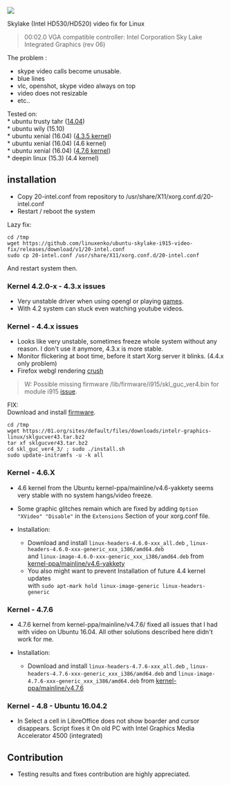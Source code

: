 [![](https://cdn.rawgit.com/linuxenko/linuxenko.github.io/master/media/skylake/video-fix.png)](https://cdn.rawgit.com/linuxenko/linuxenko.github.io/master/media/skylake/video-fix.png)

Skylake (Intel HD530/HD520) video fix for Linux<br />

> 00:02.0 VGA compatible controller: Intel Corporation Sky Lake Integrated Graphics (rev 06)

The problem :<br />
 * skype video calls become unusable.<br />
 * blue lines<br />
 * vlc, openshot, skype video always on top<br />
 * video does not resizable<br />
 * etc..<br />


Tested on:  <br />
     * ubuntu trusty tahr ([14.04](https://github.com/linuxenko/ubuntu-skylake-i915-video-fix/issues/21)) <br />
     * ubuntu wily (15.10)  <br />
     * ubuntu xenial (16.04) ([4.3.5 kernel](https://github.com/linuxenko/ubuntu-skylake-i915-video-fix/issues/9))  <br />
     * ubuntu xenial (16.04) (4.6 kernel) <br />
     * ubuntu xenial (16.04) ([4.7.6 kernel](#kern-4.7.6)) <br />
     * deepin linux (15.3) (4.4 kernel)
     
## installation <br />

* Copy 20-intel.conf from repository to /usr/share/X11/xorg.conf.d/20-intel.conf <br />
* Restart / reboot the system <br />

Lazy fix:
```
cd /tmp
wget https://github.com/linuxenko/ubuntu-skylake-i915-video-fix/releases/download/v1/20-intel.conf
sudo cp 20-intel.conf /usr/share/X11/xorg.conf.d/20-intel.conf
```
And restart system then. <br />

### Kernel 4.2.0-x  -  4.3.x issues

 * Very unstable driver when using opengl or playing [games](https://github.com/linuxenko/ubuntu-skylake-i915-video-fix/issues/2).
 * With 4.2 system can stuck even watching youtube videos.

### Kernel - 4.4.x issues

 * Looks like very unstable, sometimes freeze whole system without any reason. I don't use it anymore, 4.3.x is more stable.
 * Monitor flickering at boot time, before it start Xorg server it blinks. (4.4.x only problem)
 * Firefox webgl rendering [crush](https://github.com/linuxenko/ubuntu-skylake-i915-video-fix/issues/4) <br />

> W: Possible missing firmware /lib/firmware/i915/skl_guc_ver4.bin for module i915 [issue](https://github.com/linuxenko/ubuntu-skylake-i915-video-fix/issues/3). <br />

FIX:<br />
 Download and install [firmware](https://01.org/linuxgraphics/downloads/sklgucver43).<br />

```
cd /tmp
wget https://01.org/sites/default/files/downloads/intelr-graphics-linux/sklgucver43.tar.bz2
tar xf sklgucver43.tar.bz2
cd skl_guc_ver4_3/ ; sudo ./install.sh
sudo update-initramfs -u -k all
```

### Kernel - 4.6.X

  * 4.6 kernel from the Ubuntu kernel-ppa/mainline/v4.6-yakkety seems very stable with no system hangs/video freeze.
  * Some graphic glitches remain which are fixed by adding `Option "XVideo" "Disable"` in the `Extensions` Section of your xorg.conf file.
  * Installation:

    * Download and install `linux-headers-4.6.0-xxx_all.deb` , `linux-headers-4.6.0-xxx-generic_xxx_i386/amd64.deb`  
    and `linux-image-4.6.0-xxx-generic_xxx_i386/amd64.deb`
    from [kernel-ppa/mainline/v4.6-yakkety](http://kernel.ubuntu.com/~kernel-ppa/mainline/v4.6-yakkety/)
    * You also might want to prevent Installation of future 4.4 kernel updates  
    with `sudo apt-mark hold linux-image-generic linux-headers-generic`

### Kernel - 4.7.6 <a name="kern-4.7.6"></a>

  * 4.7.6 kernel from kernel-ppa/mainline/v4.7.6/ fixed all issues that I had with video on Ubuntu 16.04.
All other solutions described here didn't work for me.
  * Installation:

    * Download and install `linux-headers-4.7.6-xxx_all.deb` , `linux-headers-4.7.6-xxx-generic_xxx_i386/amd64.deb`
    and `linux-image-4.7.6-xxx-generic_xxx_i386/amd64.deb`
    from [kernel-ppa/mainline/v4.7.6](http://kernel.ubuntu.com/~kernel-ppa/mainline/v4.7.6/)

### Kernel - 4.8 - Ubuntu 16.04.2
   * In Select a cell in LibreOffice does not show boarder and cursor disappears. Script fixes it
   On old PC with Intel Graphics Media Accelerator 4500 (integrated)


## Contribution

 * Testing results and fixes contribution are highly appreciated.
